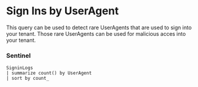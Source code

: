 # Sign Ins by UserAgent

This query can be used to detect rare UserAgents that are used to sign into your tenant. Those rare UserAgents can be used for malicious acces into your tenant.

### Sentinel
```
SigninLogs
| summarize count() by UserAgent
| sort by count_
```
